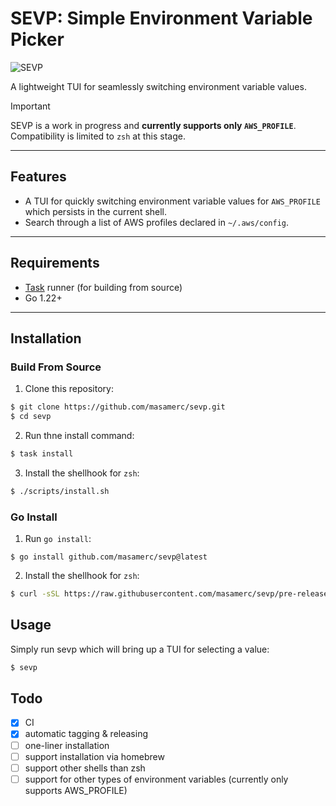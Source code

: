 # SEVP: **Simple Environment Variable Picker**  

![SEVP](https://github.com/user-attachments/assets/00402040-99ff-4bdd-81ce-757b09fc62cc)

A lightweight TUI for seamlessly switching environment variable values.

> [!Important]
> SEVP is a work in progress and **currently supports only `AWS_PROFILE`**.  
> Compatibility is limited to `zsh` at this stage.

---

## Features
- A TUI for quickly switching environment variable values for `AWS_PROFILE` which persists in the current shell.
- Search through a list of AWS profiles declared in `~/.aws/config`.

---

## Requirements
- [Task](https://taskfile.dev/) runner (for building from source)
- Go 1.22+

---

## Installation

### Build From Source
1. Clone this repository:
```bash
$ git clone https://github.com/masamerc/sevp.git
$ cd sevp
```

2. Run thne install command:
```bash
$ task install
```


3. Install the shellhook for `zsh`:
```bash
$ ./scripts/install.sh
```

### Go Install
1. Run `go install`:
```
$ go install github.com/masamerc/sevp@latest
```

2. Install the shellhook for `zsh`:
```bash
$ curl -sSL https://raw.githubusercontent.com/masamerc/sevp/pre-release/scripts/install.sh | sh
```

## Usage
Simply run sevp which will bring up a TUI for selecting a value:
```bash
$ sevp
```

## Todo
- [x] CI
- [x] automatic tagging & releasing
- [ ] one-liner installation 
- [ ] support installation via homebrew
- [ ] support other shells than zsh
- [ ] support for other types of environment variables (currently only supports AWS_PROFILE)

